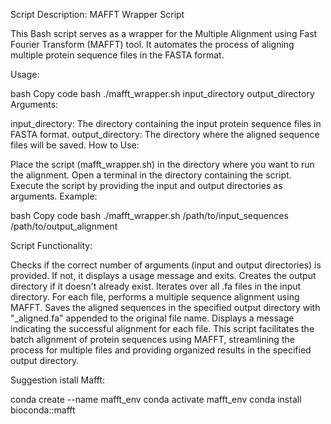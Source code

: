 Script Description: MAFFT Wrapper Script

This Bash script serves as a wrapper for the Multiple Alignment using Fast Fourier Transform (MAFFT) tool. It automates the process of aligning multiple protein sequence files in the FASTA format.

Usage:

bash
Copy code
bash ./mafft_wrapper.sh input_directory output_directory
Arguments:

input_directory: The directory containing the input protein sequence files in FASTA format.
output_directory: The directory where the aligned sequence files will be saved.
How to Use:

Place the script (mafft_wrapper.sh) in the directory where you want to run the alignment.
Open a terminal in the directory containing the script.
Execute the script by providing the input and output directories as arguments.
Example:

bash
Copy code
bash ./mafft_wrapper.sh /path/to/input_sequences /path/to/output_alignment

Script Functionality:

Checks if the correct number of arguments (input and output directories) is provided. If not, it displays a usage message and exits.
Creates the output directory if it doesn't already exist.
Iterates over all .fa files in the input directory.
For each file, performs a multiple sequence alignment using MAFFT.
Saves the aligned sequences in the specified output directory with "_aligned.fa" appended to the original file name.
Displays a message indicating the successful alignment for each file.
This script facilitates the batch alignment of protein sequences using MAFFT, streamlining the process for multiple files and providing organized results in the specified output directory.

Suggestion istall Mafft: 

conda create --name mafft_env
conda activate mafft_env
conda install bioconda::mafft

